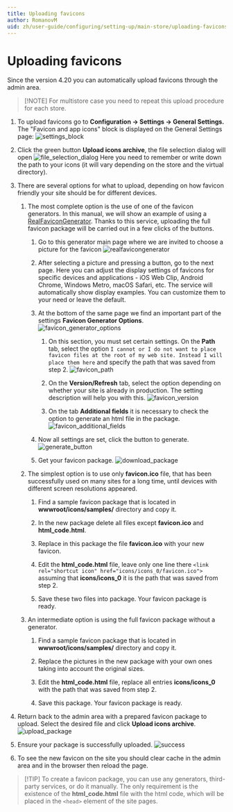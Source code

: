 ```yaml
---
title: Uploading favicons
author: RomanovM
uid: zh/user-guide/configuring/setting-up/main-store/uploading-favicons
---
```


# Uploading favicons

Since the version 4.20 you can automatically upload favicons through the admin area.

> [!NOTE] For multistore case you need to repeat this upload procedure for each store.

1. To upload favicons go to **Configuration → Settings → General Settings.** The "Favicon and app icons" block is displayed on the General Settings page: ![settings_block](_static/uploading-favicons/settings_block.png)

2. Click the green button **Upload icons archive**, the file selection dialog will open ![file_selection_dialog](_static/uploading-favicons/file_selection_dialog.png) Here you need to remember or write down the path to your icons (it will vary depending on the store and the virtual directory).

3. There are several options for what to upload, depending on how favicon friendly your site should be for different devices.
    
    1. The most complete option is the use of one of the favicon generators. In this manual, we will show an example of using a [RealFaviconGenerator](https://realfavicongenerator.net/). Thanks to this service, uploading the full favicon package will be carried out in a few clicks of the buttons.
        
        1. Go to this generator main page where we are invited to choose a picture for the favicon ![realfavicongenerator](_static/uploading-favicons/realfavicongenerator.png)
        
        2. After selecting a picture and pressing a button, go to the next page. Here you can adjust the display settings of favicons for specific devices and applications - iOS Web Clip, Android Chrome, Windows Metro, macOS Safari, etc. The service will automatically show display examples. You can customize them to your need or leave the default.
        
        3. At the bottom of the same page we find an important part of the settings **Favicon Generator Options**. ![favicon_generator_options](_static/uploading-favicons/favicon_generator_options.png)
            
            1. On this section, you must set certain settings. On the **Path** tab, select the option `I cannot or I do not want to place favicon files at the root of my web site. Instead I will place them here` and specify the path that was saved from step 2. ![favicon_path](_static/uploading-favicons/favicon_path.png)
            
            2. On the **Version/Refresh** tab, select the option depending on whether your site is already in production. The setting description will help you with this. ![favicon_version](_static/uploading-favicons/favicon_version.png)
            
            3. On the tab **Additional fields** it is necessary to check the option to generate an html file in the package. ![favicon_additional_fields](_static/uploading-favicons/favicon_additional_fields.png)
        
        4. Now all settings are set, click the button to generate. ![generate_button](_static/uploading-favicons/generate_button.png)
        
        5. Get your favicon package. ![download_package](_static/uploading-favicons/download_package.png)
    
    2. The simplest option is to use only **favicon.ico** file, that has been successfully used on many sites for a long time, until devices with different screen resolutions appeared.
        
        1. Find a sample favicon package that is located in **wwwroot/icons/samples/** directory and copy it.
        
        2. In the new package delete all files except **favicon.ico** and **html_code.html**.
        
        3. Replace in this package the file **favicon.ico** with your new favicon.
        
        4. Edit the **html_code.html** file, leave only one line there `<link rel="shortcut icon" href="icons/icons_0/favicon.ico">` assuming that **icons/icons_0** it is the path that was saved from step 2.
        
        5. Save these two files into package. Your favicon package is ready.
    
    3. An intermediate option is using the full favicon package without a generator.
        
        1. Find a sample favicon package that is located in **wwwroot/icons/samples/** directory and copy it.
        
        2. Replace the pictures in the new package with your own ones taking into account the original sizes.
        
        3. Edit the **html_code.html** file, replace all entries **icons/icons_0** with the path that was saved from step 2.
        
        4. Save this package. Your favicon package is ready.

4. Return back to the admin area with a prepared favicon package to upload. Select the desired file and click **Upload icons archive**. ![upload_package](_static/uploading-favicons/upload_package.png)

5. Ensure your package is successfully uploaded. ![success](_static/uploading-favicons/success.png)

6. To see the new favicon on the site you should clear cache in the admin area and in the browser then reload the page.

> [!TIP] To create a favicon package, you can use any generators, third-party services, or do it manually. The only requirement is the existence of the **html_code.html** file with the html code, which will be placed in the `<head>` element of the site pages.